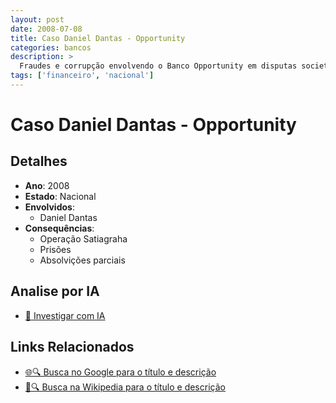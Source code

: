 ```yaml
---
layout: post
date: 2008-07-08
title: Caso Daniel Dantas - Opportunity
categories: bancos
description: > 
  Fraudes e corrupção envolvendo o Banco Opportunity em disputas societárias e subornos.
tags: ['financeiro', 'nacional']
---
```


# Caso Daniel Dantas - Opportunity

## Detalhes
- **Ano**: 2008
- **Estado**: Nacional
- **Envolvidos**:
  - Daniel Dantas
- **Consequências**:
  - Operação Satiagraha
  - Prisões
  - Absolvições parciais

## Analise por IA
- [🤖 Investigar com IA](https://www.perplexity.ai/search?q=%22esc%C3%A2ndalo%20financeiro%20Brasil%22%20Caso%20Daniel%20Dantas%20-%20Opportunity%20Fraudes%20e%20corrup%C3%A7%C3%A3o%20envolvendo%20o%20Banco%20Opportunity%20em%20disputas%20societ%C3%A1rias%20e%20subornos.%20Nacional%202008)

## Links Relacionados
- [🌐🔍 Busca no Google para o título e descrição](https://www.google.com/search?q=%22esc%C3%A2ndalo%20financeiro%20Brasil%22%20Caso%20Daniel%20Dantas%20-%20Opportunity%20Fraudes%20e%20corrup%C3%A7%C3%A3o%20envolvendo%20o%20Banco%20Opportunity%20em%20disputas%20societ%C3%A1rias%20e%20subornos.%20Nacional%202008)
- [📖🔍 Busca na Wikipedia para o título e descrição](https://pt.wikipedia.org/w/index.php?search=%22esc%C3%A2ndalo%20financeiro%20Brasil%22%20Caso%20Daniel%20Dantas%20-%20Opportunity%20Fraudes%20e%20corrup%C3%A7%C3%A3o%20envolvendo%20o%20Banco%20Opportunity%20em%20disputas%20societ%C3%A1rias%20e%20subornos.%20Nacional%202008)

